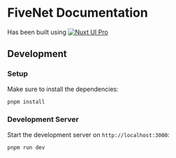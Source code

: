# FiveNet Documentation

Has been built using
[![Nuxt UI Pro](https://img.shields.io/badge/Made%20with-Nuxt%20UI%20Pro-00DC82?logo=nuxt.js&labelColor=020420)](https://ui.nuxt.com/pro)


## Development

### Setup

Make sure to install the dependencies:

```bash
pnpm install
```

### Development Server

Start the development server on `http://localhost:3000`:

```bash
pnpm run dev
```

